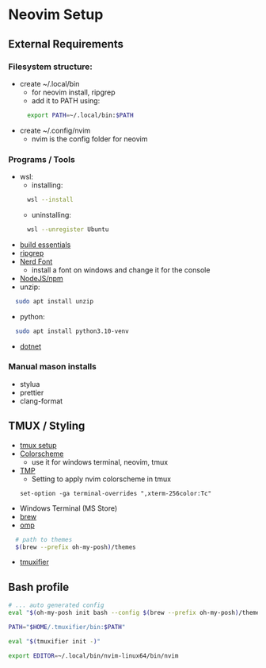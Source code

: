 # Neovim Setup

## External Requirements

### Filesystem structure:

- create ~/.local/bin
  - for neovim install, ripgrep
  - add it to PATH using:
  ```bash
    export PATH=~/.local/bin:$PATH
  ```
- create ~/.config/nvim
  - nvim is the config folder for neovim

### Programs / Tools

- wsl:
  - installing:
  ```bash
    wsl --install
  ```
  - uninstalling:
  ```bash
    wsl --unregister Ubuntu
  ```
- [build essentials](https://linuxize.com/post/how-to-install-gcc-on-ubuntu-20-04/)
- [ripgrep](https://github.com/BurntSushi/ripgrep)
- [Nerd Font](https://www.nerdfonts.com/)
  - install a font on windows and change it for the console
- [NodeJS/npm](https://linuxize.com/post/how-to-install-node-js-on-ubuntu-20-04/)
- unzip:
```bash
  sudo apt install unzip
```
- python:
```bash
  sudo apt install python3.10-venv
```
- [dotnet](https://learn.microsoft.com/en-us/dotnet/core/install/linux-ubuntu-install?pivots=os-linux-ubuntu-2204&tabs=dotnet6)

### Manual mason installs

- stylua
- prettier
- clang-format

## TMUX / Styling

- [tmux setup](https://www.youtube.com/watch?v=jaI3Hcw-ZaA)
- [Colorscheme](https://github.com/catppuccin/catppuccin)
  - use it for windows terminal, neovim, tmux
- [TMP](https://github.com/tmux-plugins/tpm)
  - Setting to apply nvim colorscheme in tmux
  ```
  set-option -ga terminal-overrides ",xterm-256color:Tc"
  ```
- Windows Terminal (MS Store)
- [brew](https://brew.sh/)
- [omp](https://ohmyposh.dev/docs/installation/linux)
```bash
  # path to themes
  $(brew --prefix oh-my-posh)/themes
```
- [tmuxifier](https://github.com/jimeh/tmuxifier)

## Bash profile

```bash
# ... auto generated config
eval "$(oh-my-posh init bash --config $(brew --prefix oh-my-posh)/themes/catppuccin.omp.json)"

PATH="$HOME/.tmuxifier/bin:$PATH"

eval "$(tmuxifier init -)"

export EDITOR=~/.local/bin/nvim-linux64/bin/nvim
```